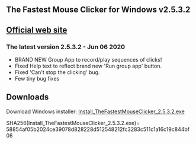 The Fastest Mouse Clicker for Windows v2.5.3.2
----------------------------------------------

[Official web site](https://windows-2048.github.io/The-Fastest-Mouse-Clicker-for-Windows/)
------------------------------------------------------------------------------------------

### The latest version 2.5.3.2 - Jun 06 2020

* BRAND NEW Group App to record/play sequences of clicks!
* Fixed Help text to reflect brand new 'Run group app' button.
* Fixed 'Can't stop the clicking' bug.
* Few tiny bug fixes

## Downloads

Download Windows installer: [Install_TheFastestMouseClicker_2.5.3.2.exe](https://gitlab.com/mashanovedad/The-Fastest-Mouse-Clicker-for-Windows/-/raw/master/WindowsInstaller/Install_TheFastestMouseClicker_2.5.3.2.exe?inline=false)

SHA256(Install_TheFastestMouseClicker_2.5.3.2.exe)= 58854af05b2024ce39078d828228d512548212fc3283c511c1a16c19c844bf06
